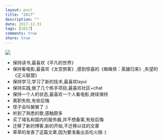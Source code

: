 ```yaml
---
layout: post
title: "2017"
description: ""
date: 2017-12-31
tags: [2017]
comments: true
share: true
---
```


![](http://oih7sazbd.bkt.clouddn.com/2017.jpg)
- 保持读书,最喜欢《平凡的世界》
- 保持看电影,最喜欢《太空旅客》,感到惊喜的《蜘蛛侠：英雄归来》,失望的《正义联盟》
- 保持学习,学习了新的技术,最喜欢layui
- 保持实践,做了几个练手项目,最喜欢社区+chat
- 保持一个人的状态,最喜欢一个人看电影,继续保持
- 离职失败,有些后悔
- 侄子会叫舅舅了 :)
- 听到了熟悉的歌,感触颇多
- 买了域名和国内的服务器,并不想备案,有些后悔
- 迁移了新的博客,新的开始,不迁移以往的文章
- 草草的发表了这篇文章,因为要准备出去吃火锅 :)
